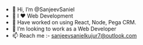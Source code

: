 - 👋 Hi, I’m @SanjeevSaniel
- 👀 I ❤️ Web Development<!--🌱 I’m currently finishing up on React, Node -->
- 🌱 Have worked on using React, Node, Pega CRM.
- 💞️ I’m looking to work as a Web Developer
- 📫 Reach me :- sanjeevsanielkujur7@outlook.com

<!---
SanjeevSaniel/SanjeevSaniel is a ✨ special ✨ repository because its `README.md` (this file) appears on your GitHub profile.
You can click the Preview link to take a look at your changes.
--->
